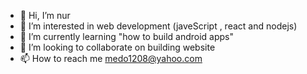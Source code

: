 - 👋 Hi, I’m nur
- 👀 I’m interested in web development (javeScript , react and nodejs)
- 🌱 I’m currently learning "how to build android apps"
- 💞️ I’m looking to collaborate on building website 
- 📫 How to reach me medo1208@yahoo.com

<!---
nur1208/nur1208 is a ✨ special ✨ repository because its `README.md` (this file) appears on your GitHub profile.
You can click the Preview link to take a look at your changes.
--->
